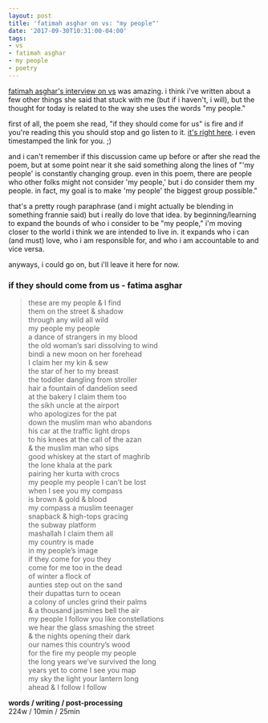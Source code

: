 ```yaml
---
layout: post
title: 'fatimah asghar on vs: "my people"'
date: '2017-09-30T10:31:00-04:00'
tags:
- vs
- fatimah asghar
- my people
- poetry
--- 
```


[fatimah asghar's interview on vs](https://www.poetryfoundation.org/podcasts/143798/fatimah-asghar-vs-the-people) was amazing. i think i've written about a few other things she said that stuck with me (but if i haven't, i will), but the thought for today is related to the way she uses the words "my people."

first of all, the poem she read, "if they should come for us" is fire and if you're reading this you should stop and go listen to it. [it's right here](https://overcast.fm/+JVd-4weNI/42:35). i even timestamped the link for you. ;) 

and i can't remember if this discussion came up before or after she read the poem, but at some point near it she said something along the lines of "'my people' is constantly changing group. even in this poem, there are people who other folks might not consider 'my people,' but i do consider them my people. in fact, my goal is to make 'my people' the biggest group possible."

that's a pretty rough paraphrase (and i might actually be blending in something frannie said) but i really do love that idea. by beginning/learning to expand the bounds of who i consider to be "my people," i'm moving closer to the world i think we are intended to live in. it expands who i can (and must) love, who i am responsible for, and who i am accountable to and vice versa. 

anyways, i could go on, but i'll leave it here for now. 

### if they should come from us - fatima asghar

> these are my people & I find <br>
> them on the street & shadow <br>
> through any wild all wild <br>
> my people my people <br>
> a dance of strangers in my blood <br>
> the old woman’s sari dissolving to wind <br>
> bindi a new moon on her forehead <br>
> I claim her my kin & sew <br>
> the star of her to my breast <br>
> the toddler dangling from stroller <br>
> hair a fountain of dandelion seed <br>
> at the bakery I claim them too <br>
> the sikh uncle at the airport <br>
> who apologizes for the pat <br>
> down the muslim man who abandons <br>
> his car at the traffic light drops <br>
> to his knees at the call of the azan <br>
> & the muslim man who sips <br>
> good whiskey at the start of maghrib <br>
> the lone khala at the park <br>
> pairing her kurta with crocs <br>
> my people my people I can’t be lost <br>
> when I see you my compass <br>
> is brown & gold & blood <br>
> my compass a muslim teenager <br>
> snapback & high-tops gracing <br>
> the subway platform <br>
> mashallah I claim them all <br>
> my country is made <br>
> in my people’s image <br>
> if they come for you they <br>
> come for me too in the dead <br>
> of winter a flock of <br>
> aunties step out on the sand <br>
> their dupattas turn to ocean <br>
> a colony of uncles grind their palms <br>
> & a thousand jasmines bell the air <br>
> my people I follow you like constellations <br>
> we hear the glass smashing the street <br>
> & the nights opening their dark <br>
> our names this country’s wood <br>
> for the fire my people my people <br>
> the long years we’ve survived the long <br>
> years yet to come I see you map <br>
> my sky the light your lantern long <br>
> ahead & I follow I follow <br>

<!-- hyperlink bank -->

**words / writing / post-processing**  
224w / 10min / 25min

